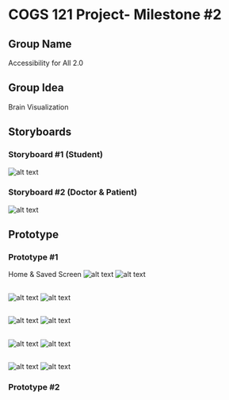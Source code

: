 # COGS 121 Project- Milestone #2

## Group Name

  Accessibility for All 2.0
  
## Group Idea

  Brain Visualization 

## Storyboards

### Storyboard #1 (Student) 
![alt text](https://github.com/rchamber1/COGS_121_Project/blob/master/prototype_/storyboard_student.png)


### Storyboard #2 (Doctor & Patient)
![alt text](https://github.com/rchamber1/COGS_121_Project/blob/master/prototype_/Storyboard_patient.png)

## Prototype

### Prototype #1 

Home & Saved Screen
![alt text](https://github.com/rchamber1/COGS_121_Project/blob/master/prototype_/iPhone%206-7-8%20%E2%80%93%201.png)
![alt text](https://github.com/rchamber1/COGS_121_Project/blob/master/prototype_/iPhone%206-7-8%20%E2%80%93%202.png)

##
![alt text](https://github.com/rchamber1/COGS_121_Project/blob/master/prototype_/iPhone%206-7-8%20%E2%80%93%201.1.png)
![alt text](https://github.com/rchamber1/COGS_121_Project/blob/master/prototype_/iPhone%206-7-8%20%E2%80%93%201.2.png)

##
![alt text](https://github.com/rchamber1/COGS_121_Project/blob/master/prototype_/iPhone%206-7-8%20%E2%80%93%202.1.png)
![alt text](https://github.com/rchamber1/COGS_121_Project/blob/master/prototype_/iPhone%206-7-8%20%E2%80%93%202.2.png)

##
![alt text](https://github.com/rchamber1/COGS_121_Project/blob/master/prototype_/iPhone%206-7-8%20%E2%80%93%203.1.png)
![alt text](https://github.com/rchamber1/COGS_121_Project/blob/master/prototype_/iPhone%206-7-8%20%E2%80%93%203.2.png)

##
![alt text](https://github.com/rchamber1/COGS_121_Project/blob/master/prototype_/iPhone%206-7-8%20%E2%80%93%204.1.png)
![alt text](https://github.com/rchamber1/COGS_121_Project/blob/master/prototype_/iPhone%206-7-8%20%E2%80%93%204.2.png)

### Prototype #2
